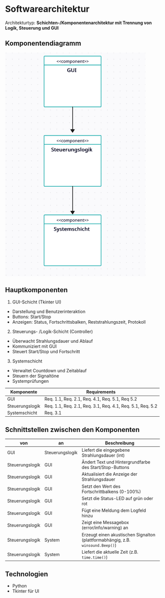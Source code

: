 # Softwarearchitektur
Architekturtyp: **Schichten-/Komponentenarchitektur mit Trennung von Logik, Steuerung und GUI**

## Komponentendiagramm
![Architekturdiagramm](./images/Architektur_Komponentendiagramm.png)

## Hauptkomponenten
1. GUI-Schicht (Tkinter UI)
- Darstellung und Benutzerinteraktion
- Buttons: Start/Stop
- Anzeigen: Status, Fortschrittsbalken, Reststrahlungszeit, Protokoll

2. Steuerungs- /Logik-Schicht (Controller)
- Überwacht Strahlungsdauer und Ablauf
- Kommuniziert mit GUI
- Steuert Start/Stop und Fortschritt

3. Systemschicht
- Verwaltet Countdown und Zeitablauf
- Steuern der Signaltöne
- Systemprüfungen


| **Komponente**      | **Requirements**                       
|---------------------|--------------------------------------------------------------
| GUI                 | Req. 1.1, Req. 2.1, Req. 4.1, Req. 5.1, Req 5.2
| Steuerungslogik     | Req. 1.1, Req. 2.1, Req. 3.1, Req. 4.1, Req. 5.1, Req. 5.2                       
| Systemschicht       | Req. 3.1              

## Schnittstellen zwischen den Komponenten
| **von**             | **an**               |      **Beschreibung**                      
|---------------------|----------------------|-----------------------------------------------------------------
| GUI                 | Steuerungslogik      | Liefert die eingegebene Strahlungsdauer (int)
| Steuerungslogik     | GUI                  | Ändert Text und Hintergrundfarbe des Start/Stop-Buttons
| Steuerungslogik     | GUI                  | Aktualisiert die Anzeige der Strahlungsdauer
| Steuerungslogik     | GUI                  | Setzt den Wert des Fortschrittbalkens (0-100%)
| Steuerungslogik     | GUI                  | Setzt die Status-LED auf grün oder rot
| Steuerungslogik     | GUI                  | Fügt eine Meldung dem Logfeld hinzu
| Steuerungslogik     | GUI                  | Zeigt eine Messagebox (error/info/warning) an
| Steuerungslogik     | System               | Erzeugt einen akustischen Signalton (plattformabhängig, z.B. ```winsound.Beep()```)
| Steuerungslogik     | System               | Liefert die aktuelle Zeit (z.B. ```time.time()```)

## Technologien
- Python
- Tkinter für UI
